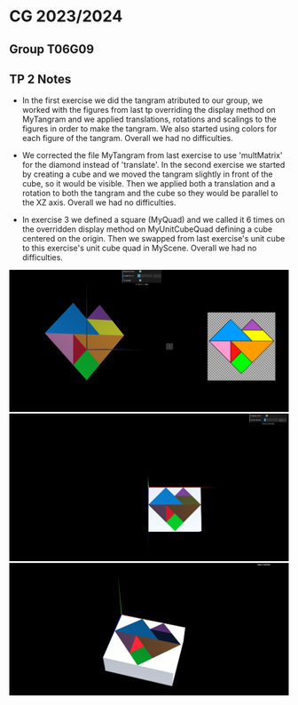 # CG 2023/2024

## Group T06G09

## TP 2 Notes

- In the first exercise we did the tangram atributed to our group, we worked with the figures from last tp overriding the display method on MyTangram and we applied translations, rotations and scalings to the figures in order to make the tangram. We also started using colors for each figure of the tangram. Overall we had no difficulties.

- We corrected the file MyTangram from last exercise to use 'multMatrix' for the diamond instead of 'translate'. In the second exercise we started by creating a cube and we moved the tangram slightly in front of the cube, so it would be visible. Then we applied both a translation and a rotation to both the tangram and the cube so they would be parallel to the XZ axis. Overall we had no difficulties.

- In exercise 3 we defined a square (MyQuad) and we called it 6 times on the overridden display method on MyUnitCubeQuad defining a cube centered on the origin. Then we swapped from last exercise's unit cube to this exercise's unit cube quad in MyScene. Overall we had no difficulties.

![Screenshot 1](screenshots/cg-t06-g09-tp2-1.png)
![Screenshot 2](screenshots/cg-t06-g09-tp2-2.png)
![Screenshot 3](screenshots/cg-t06-g09-tp2-3.png)